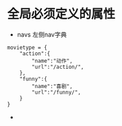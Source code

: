 # 全局必须定义的属性

* navs 左侧nav字典
```
movietype = {
    "action":{
        "name":"动作",
        "url":"/action/",
    },
    "funny":{
        "name":"喜剧",
        "url":"/funny/",
    }
}
```
* 